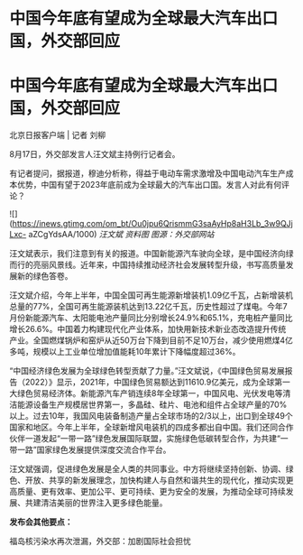 # 中国今年底有望成为全球最大汽车出口国，外交部回应

# 中国今年底有望成为全球最大汽车出口国，外交部回应

北京日报客户端 | 记者 刘柳

8月17日，外交部发言人汪文斌主持例行记者会。

有记者提问，据报道，穆迪分析称，得益于电动车需求激增及中国电动汽车生产成本优势，中国有望于2023年底前成为全球最大的汽车出口国。发言人对此有何评论？

![](https://inews.gtimg.com/om_bt/Ou0jpu6QrismmG3saAyHp8aH3Lb_3w9QJjLxc-
aZCgYdsAA/1000) _汪文斌 资料图 图源：外交部网站_

汪文斌表示，我们注意到有关的报道。中国新能源汽车驶向全球，是中国经济向绿而行的亮丽风景线。近年来，中国持续推动经济社会发展转型升级，书写高质量发展新的绿色答卷。

汪文斌介绍，今年上半年，中国全国可再生能源新增装机1.09亿千瓦，占新增装机总量的77%，全国可再生能源装机达到13.22亿千瓦，历史性超过了煤电。今年7月份新能源汽车、太阳能电池产量同比分别增长24.9%和65.1%，充电桩产量同比增长26.6%。中国着力构建现代化产业体系，加快用新技术新业态改造提升传统产业。全国燃煤锅炉和窑炉从近50万台下降到目前不足10万台，减少使用燃煤4亿多吨，规模以上工业单位增加值能耗10年累计下降幅度超过36%。

“中国经济绿色发展为全球绿色转型贡献了力量。”汪文斌说，《中国绿色贸易发展报告（2022）》显示，2021年，中国绿色贸易额达到11610.9亿美元，成为全球第一大绿色贸易经济体。新能源汽车产销连续8年全球第一，中国风电、光伏发电等清洁能源设备生产规模居世界第一，多晶硅、硅片、电池和组件占全球产量的70%以上。过去10年，我国风电装备制造产量占全球市场的2/3以上，出口到全球49个国家和地区。今年上半年，全球新增风电装机的四成多都出自中国。我们还同合作伙伴一道发起“一带一路”绿色发展国际联盟，实施绿色低碳转型合作，为共建“一带一路”国家绿色发展提供深度交流合作平台。

汪文斌强调，促进绿色发展是全人类的共同事业。中方将继续坚持创新、协调、绿色、开放、共享的新发展理念，加快构建人与自然和谐共生的现代化，推动实现更高质量、更有效率、更加公平、更可持续、更为安全的发展，为推动全球可持续发展、共建清洁美丽的世界注入更多绿色能量。

**发布会其他要点：**

福岛核污染水再次泄漏，外交部：加剧国际社会担忧

